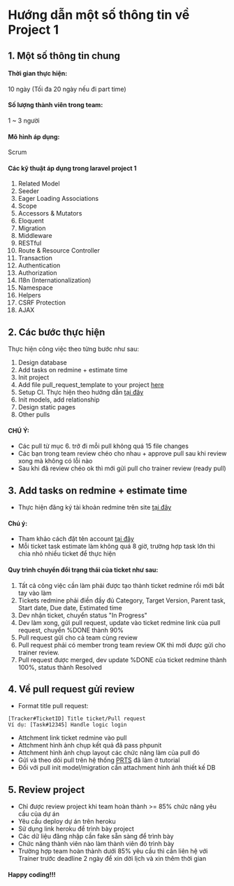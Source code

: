 # Hướng dẫn một số thông tin về Project 1

## 1. Một số thông tin chung
#### Thời gian thực hiện:
10 ngày (Tối đa 20 ngày nếu đi part time)
#### Số lượng thành viên trong team:
1 ~ 3 người
#### Mô hình áp dụng:
Scrum

#### Các kỹ thuật áp dụng trong laravel project 1
1. Related Model
2. Seeder
3. Eager Loading Associations
4. Scope
5. Accessors & Mutators
6. Eloquent
7. Migration
8. Middleware
9. RESTful
10. Route & Resource Controller
11. Transaction
12. Authentication
13. Authorization
14. I18n (Internationalization)
15. Namespace
16. Helpers
17. CSRF Protection
18. AJAX

## 2. Các bước thực hiện
Thực hiện công việc theo từng bước như sau:
1. Design database
2. Add tasks on redmine + estimate time
3. Init project
4. Add file pull_request_template to your project [here](https://github.com/framgia/Training-Guideline/blob/master/Laravel/PULL_REQUEST_TEMPLATE.md)
5. Setup CI. Thực hiện theo hướng dẫn [tại đây](https://github.com/framgia/Training-Guideline/blob/master/Laravel/setup_ci.md)
6. Init models, add relationship
7. Design static pages
8. Other pulls

#### CHÚ Ý:
- Các pull từ mục 6. trở đi mỗi pull không quá 15 file changes
- Các bạn trong team review chéo cho nhau + approve pull sau khi review xong mà không có lỗi nào
- Sau khi đã review chéo ok thì mới gửi pull cho trainer review (ready pull)

## 3. Add tasks on redmine + estimate time
- Thực hiện đăng ký tài khoản redmine trên site [tại đây](https://edu-redmine.sun-asterisk.vn/)
#### Chú ý:
- Tham khảo cách đặt tên account [tại đây](https://github.com/framgia/Training-Guideline/blob/master/Rails/RegisterEduRedmine.png)
- Mỗi ticket task estimate làm không quá 8 giờ, trường hợp task lớn thì chia nhỏ nhiều ticket để thực hiện
#### Quy trình chuyển đổi trạng thái của ticket như sau:
1. Tất cả công việc cần làm phải được tạo thành ticket redmine rồi mới bắt tay vào làm
2. Tickets redmine phải điền đầy đủ Category, Target Version, Parent task, Start date, Due date, Estimated time
3. Dev nhận ticket, chuyển status "In Progress"
4. Dev làm xong, gửi pull request, update vào ticket redmine link của pull request, chuyển %DONE thành 90%
5. Pull request gửi cho cả team cùng review
6. Pull request phải có member trong team review OK thì mới được gửi cho trainer review.
7. Pull request được merged, dev update %DONE của ticket redmine thành 100%, status thành Resolved

## 4. Về pull request gửi review
- Format title pull request: 
```
[Tracker#TicketID] Title ticket/Pull request
Ví dụ: [Task#12345] Handle logic login
```
- Attchment link ticket redmine vào pull
- Attchment hình ảnh chụp kết quả đã pass phpunit
- Attchment hình ảnh chụp layout các chức năng làm của pull đó
- Gửi và theo dõi pull trên hệ thống [PRTS](https://prts.sun-asterisk.vn/) đã làm ở tutorial
- Đối với pull init model/migration cần attachment hình ảnh thiết kế DB

## 5. Review project
- Chỉ được review project khi team hoàn thành >= 85% chức năng yêu cầu của dự án
- Yêu cầu deploy dự án trên heroku
- Sử dụng link heroku để trình bày project
- Các dữ liệu đăng nhập cần fake sẵn sàng để trình bày
- Chức năng thành viên nào làm thành viên đó trình bày
- Trường hợp team hoàn thành dưới 85% yêu cầu thì cần liên hệ với Trainer trước deadline 2 ngày để xin dời lịch và xin thêm thời gian

#### Happy coding!!!
